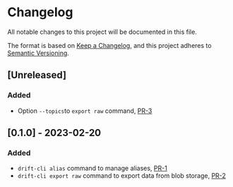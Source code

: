 # Changelog

All notable changes to this project will be documented in this file.

The format is based on [Keep a Changelog](https://keepachangelog.com/en/1.0.0/),
and this project adheres to [Semantic Versioning](https://semver.org/spec/v2.0.0.html).

## [Unreleased]

### Added

- Option `--topics`to `export raw` command, [PR-3](https://github.com/panda-official/DriftCLI/pull/3)

## [0.1.0] - 2023-02-20

### Added

- `drift-cli alias` command to manage aliases, [PR-1](https://github.com/panda-official/DriftCLI/pull/1)
- `drift-cli export raw` command to export data from blob
  storage, [PR-2](https://github.com/panda-official/DriftCLI/pull/2)
